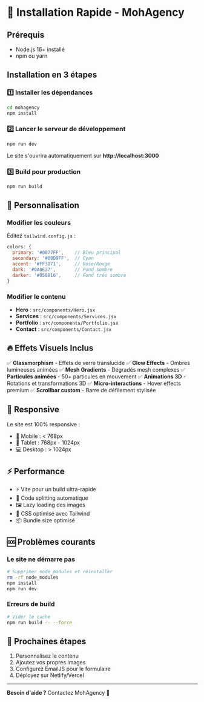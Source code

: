 # 🚀 Installation Rapide - MohAgency

## Prérequis
- Node.js 16+ installé
- npm ou yarn

## Installation en 3 étapes

### 1️⃣ Installer les dépendances
```bash
cd mohagency
npm install
```

### 2️⃣ Lancer le serveur de développement
```bash
npm run dev
```

Le site s'ouvrira automatiquement sur **http://localhost:3000**

### 3️⃣ Build pour production
```bash
npm run build
```

## 🎨 Personnalisation

### Modifier les couleurs
Éditez `tailwind.config.js` :
```javascript
colors: {
  primary: '#0077FF',    // Bleu principal
  secondary: '#00D9FF',  // Cyan
  accent: '#FF3D71',     // Rose/Rouge
  dark: '#0A0E27',       // Fond sombre
  darker: '#050816',     // Fond très sombre
}
```

### Modifier le contenu
- **Hero** : `src/components/Hero.jsx`
- **Services** : `src/components/Services.jsx`
- **Portfolio** : `src/components/Portfolio.jsx`
- **Contact** : `src/components/Contact.jsx`

## 🔥 Effets Visuels Inclus

✅ **Glassmorphism** - Effets de verre translucide
✅ **Glow Effects** - Ombres lumineuses animées
✅ **Mesh Gradients** - Dégradés mesh complexes
✅ **Particules animées** - 50+ particules en mouvement
✅ **Animations 3D** - Rotations et transformations 3D
✅ **Micro-interactions** - Hover effects premium
✅ **Scrollbar custom** - Barre de défilement stylisée

## 📱 Responsive

Le site est 100% responsive :
- 📱 Mobile : < 768px
- 📱 Tablet : 768px - 1024px
- 💻 Desktop : > 1024px

## ⚡ Performance

- ⚡ Vite pour un build ultra-rapide
- 🎯 Code splitting automatique
- 🖼️ Lazy loading des images
- 🎨 CSS optimisé avec Tailwind
- 📦 Bundle size optimisé

## 🆘 Problèmes courants

### Le site ne démarre pas
```bash
# Supprimer node_modules et réinstaller
rm -rf node_modules
npm install
npm run dev
```

### Erreurs de build
```bash
# Vider le cache
npm run build -- --force
```

## 🎯 Prochaines étapes

1. Personnalisez le contenu
2. Ajoutez vos propres images
3. Configurez EmailJS pour le formulaire
4. Déployez sur Netlify/Vercel

---

**Besoin d'aide ?** Contactez MohAgency 🚀

